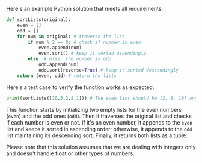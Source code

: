 Here's an example Python solution that meets all requirements:

```python
def sortLists(original):
    even = [] 
    odd = []  
    for num in original: # traverse the list
        if num % 2 == 0: # check if number is even
            even.append(num)
            even.sort() # keep it sorted ascendingly
        else: # else, the number is odd
            odd.append(num)
            odd.sort(reverse=True) # keep it sorted descendingly
    return (even, odd) # return the lists 
```  
Here's a test case to verify the function works as expected:
```python
print(sortLists([10,5,2,8,1])) # The even list should be [2, 8, 10] and the odd one [5, 1]
```  
This function starts by initializing two empty lists for the even numbers (`even`) and the odd ones (`odd`). Then it traverses the original list and checks if each number is even or not. If it's an even number, it appends to the `even` list and keeps it sorted in ascending order; otherwise, it appends to the `odd` list maintaining its descending sort. Finally, it returns both lists as a tuple.

Please note that this solution assumes that we are dealing with integers only and doesn't handle float or other types of numbers.